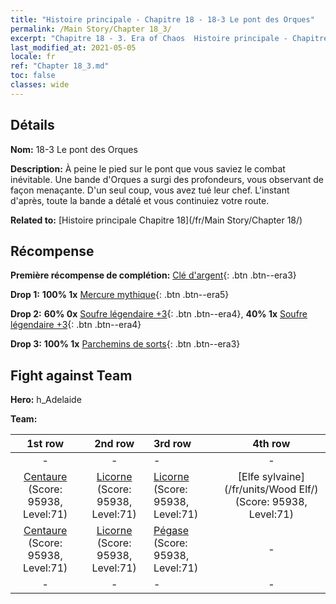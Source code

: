 ```yaml
---
title: "Histoire principale - Chapitre 18 - 18-3 Le pont des Orques"
permalink: /Main Story/Chapter 18_3/
excerpt: "Chapitre 18 - 3. Era of Chaos  Histoire principale - Chapitre 18_3. 18-3 Le pont des Orques"
last_modified_at: 2021-05-05
locale: fr
ref: "Chapter 18_3.md"
toc: false
classes: wide
---
```


## Détails

 **Nom:** 18-3 Le pont des Orques

 **Description:** À peine le pied sur le pont que vous saviez le combat inévitable. Une bande d'Orques a surgi des profondeurs, vous observant de façon menaçante. D'un seul coup, vous avez tué leur chef. L'instant d'après, toute la bande a détalé et vous continuiez votre route.

 **Related to:** [Histoire principale Chapitre 18](/fr/Main Story/Chapter 18/)

## Récompense

 **Première récompense de complétion:** [Clé d'argent](/ItemsFR/con_693/){: .btn .btn--era3}

 **Drop 1:** **100% 1x** [Mercure mythique](/ItemsFR/mat_63/){: .btn .btn--era5}

 **Drop 2:** **60% 0x** [Soufre légendaire +3](/ItemsFR/mat_57/){: .btn .btn--era4}, **40% 1x** [Soufre légendaire +3](/ItemsFR/mat_57/){: .btn .btn--era4}

 **Drop 3:** **100% 1x** [Parchemins de sorts](/ItemsFR/con_694/){: .btn .btn--era3}


## Fight against Team
 **Hero:** h_Adelaide

 **Team:**


  | 1st row | 2nd row | 3rd row | 4th row |
  |:----:|:----:|:----|:----:|
  | - | - | - | - |
  | [Centaure](/fr/units/Centaur/) (Score: 95938, Level:71)  | [Licorne](/fr/units/Unicorn/) (Score: 95938, Level:71)  | [Licorne](/fr/units/Unicorn/) (Score: 95938, Level:71)  | [Elfe sylvaine](/fr/units/Wood Elf/) (Score: 95938, Level:71)  |
  | [Centaure](/fr/units/Centaur/) (Score: 95938, Level:71)  | [Licorne](/fr/units/Unicorn/) (Score: 95938, Level:71)  | [Pégase](/fr/units/Pegasus/) (Score: 95938, Level:71)  | - |
  | - | - | - | - |


